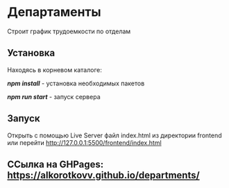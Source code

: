 # Департаменты
Строит график трудоемкости по отделам

## Установка

Находясь в корневом каталоге:

***npm install***  - установка необходимых пакетов

***npm run start*** - запуск сервера

## Запуск

Открыть с помощью Live Server файл index.html из директории frontend или перейти http://127.0.0.1:5500/frontend/index.html

## ССылка на GHPages: https://alkorotkovv.github.io/departments/